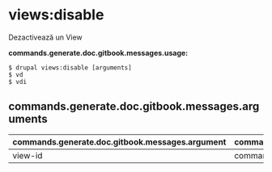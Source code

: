 # views:disable
Dezactivează un View

**commands.generate.doc.gitbook.messages.usage:**
```
$ drupal views:disable [arguments]
$ vd  
$ vdi  
```

## commands.generate.doc.gitbook.messages.arguments
commands.generate.doc.gitbook.messages.argument | commands.generate.doc.gitbook.messages.details
---------|-------------
view-id | commands.views.debug.arguments.view-id
